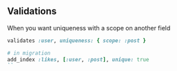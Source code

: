## Validations

When you want uniqueness with a scope on another field

```ruby
validates :user, uniqueness: { scope: :post }

# in migration
add_index :likes, [:user, :post], unique: true
``

